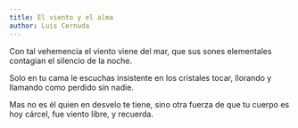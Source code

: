 ```yaml
---
title: El viento y el alma
author: Luis Cernuda
---
```


Con tal vehemencia el viento
viene del mar, que sus sones
elementales contagian
el silencio de la noche.

Solo en tu cama le escuchas
insistente en los cristales
tocar, llorando y llamando
como perdido sin nadie.

Mas no es él quien en desvelo
te tiene, sino otra fuerza
de que tu cuerpo es hoy cárcel,
fue viento libre, y recuerda.
